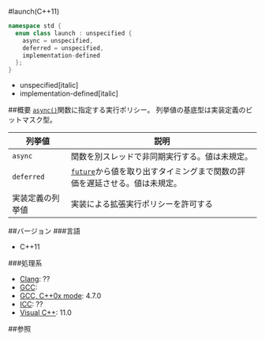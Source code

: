 #launch(C++11)
```cpp
namespace std {
  enum class launch : unspecified {
    async = unspecified,
    deferred = unspecified,
    implementation-defined
  };
}
```
* unspecified[italic]
* implementation-defined[italic]

##概要
[`async()`](./async.md)関数に指定する実行ポリシー。
列挙値の基底型は実装定義のビットマスク型。

| 列挙値 | 説明 |
|--------------------------|-----------------------------------------------------------------------------------------------------------------------------------------------------------------------------------------------------|
| `async` | 関数を別スレッドで非同期実行する。値は未規定。 |
| `deferred` | [`future`](./future.md)から値を取り出すタイミングまで関数の評価を遅延させる。値は未規定。 |
| 実装定義の列挙値 | 実装による拡張実行ポリシーを許可する |


##バージョン
###言語
- C++11

###処理系
- [Clang](/implementation#clang.md): ??
- [GCC](/implementation#gcc.md): 
- [GCC, C++0x mode](/implementation#gcc.md): 4.7.0
- [ICC](/implementation#icc.md): ??
- [Visual C++](/implementation#visual_cpp.md): 11.0


##参照


